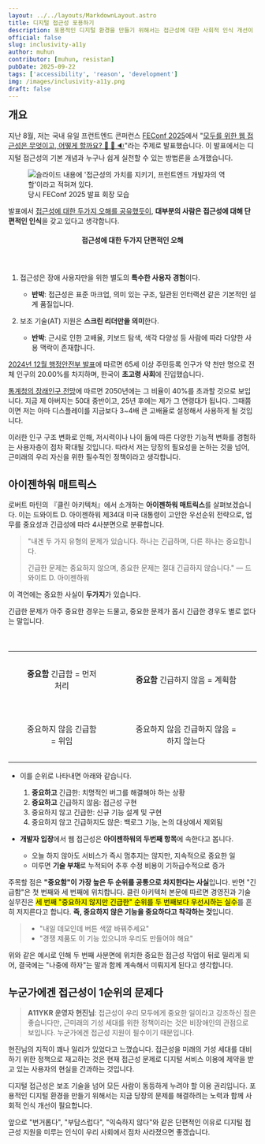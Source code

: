 ```yaml
---
layout: ../../layouts/MarkdownLayout.astro
title: 디지털 접근성 포용하기
description: 포용적인 디지털 환경을 만들기 위해서는 접근성에 대한 사회적 인식 개선이 필요합니다.
official: false
slug: inclusivity-a11y
author: muhun
contributor: [muhun, resistan]
pubDate: 2025-09-22
tags: ['accessibility', 'reason', 'development']
img: /images/inclusivity-a11y.png
draft: false
---
```


<style>
  td {
    border-width: initial;
    text-align: center;
    padding: 2rem;
  }

  ol > li {
    list-style-type: decimal !important;
  }

	table td {
		word-break: keep-all;
	}
</style>

<h2 style="margin-top: 0" id="개요">개요</h2>

지난 8월, 저는 국내 유일 프런트엔드 콘퍼런스 [FEConf 2025](https://2025.feconf.kr)에서 "[모두를 위한 웹 접근성은 무엇이고, 어떻게 할까요? 👀 💬 🔉](https://slides.com/muhun/web-accessibility-for-everyone-what-and-how)"라는 주제로 발표했습니다. 이 발표에서는 디지털 접근성의 기본 개념과 누구나 쉽게 실천할 수 있는 방법론을 소개했습니다.

<figure>
	<img src="/images/inclusivity-a11y.png" alt="슬라이드 내용에 '접근성의 가치를 지키기, 프런트엔드 개발자의 역할'이라고 적혀져 있다.">
	<figcaption>당시 FEConf 2025 발표 회장 모습</figcaption>
</figure>

발표에서 [접근성에 대한 두가지 오해를 공유했듯이](https://slides.com/muhun/web-accessibility-for-everyone-what-and-how/#/5/1), **대부분의 사람은 접근성에 대해 단편적인 인식**을 갖고 있다고 생각합니다.

<aside class="callout callout__example-standard">
<header>
  <h4>접근성에 대한 두가지 단편적인 오해</h4>
</header>

<div class="callout__inner">

1. 접근성은 장애 사용자만을 위한 별도의 **특수한 사용자 경험**이다.

   - **반박**: 접근성은 표준 마크업, 의미 있는 구조, 일관된 인터랙션 같은 기본적인 설계 품질입니다.

2. 보조 기술(AT) 지원은 **스크린 리더만을 의미**한다.

   - **반박**: 근시로 인한 고배율, 키보드 탐색, 색각 다양성 등 사람에 따라 다양한 사용 맥락이 존재합니다.

</div>
</aside>

[2024년 12월 행정안전부 발표](https://www.mois.go.kr/frt/bbs/type010/commonSelectBoardArticle.do?bbsId=BBSMSTR_000000000008&nttId=114622)에 따르면 65세 이상 주민등록 인구가 약 천만 명으로 전체 인구의 20.00%를 차지하며, 한국이 **초고령 사회**에 진입했습니다.

[통계청의 장래인구 전망](https://www.kostat.go.kr/board.es?mid=a10502020100&bid=3207&act=view&list_no=161820)에 따르면 2050년에는 그 비율이 40%를 초과할 것으로 보입니다. 지금 제 아버지는 50대 중반이고, 25년 후에는 제가 그 연령대가 됩니다. 그때쯤이면 저는 아마 디스플레이를 지금보다 3~4배 큰 고배율로 설정해서 사용하게 될 것입니다.

이러한 인구 구조 변화로 인해, 저시력이나 나이 듦에 따른 다양한 기능적 변화를 경험하는 사용자층이 점차 확대될 것입니다. 따라서 저는 당장의 필요성을 논하는 것을 넘어, 근미래의 우리 자신을 위한 필수적인 정책이라고 생각합니다.

## 아이젠하워 매트릭스

로버트 마틴의 『클린 아키텍처』에서 소개하는 **아이젠하워 매트릭스**를 살펴보겠습니다. 이는 드와이트 D. 아이젠하워 제34대 미국 대통령이 고안한 우선순위 전략으로, 업무를 중요성과 긴급성에 따라 4사분면으로 분류합니다.

> "내겐 두 가지 유형의 문제가 있습니다. 하나는 긴급하며, 다른 하나는 중요합니다.
>
> 긴급한 문제는 중요하지 않으며, 중요한 문제는 절대 긴급하지 않습니다."
> — 드와이트 D. 아이젠하워

이 격언에는 중요한 사실이 **두가지**가 있습니다.

긴급한 문제가 아주 중요한 경우는 드물고, 중요한 문제가 몹시 긴급한 경우도 별로 없다는 말입니다.

<table>
  <caption style="visibility:hidden">아이젠하워 매트릭스</caption>
  <tbody>
    <tr>
      <td><strong>중요함</strong> 긴급함 = 먼저 처리</td>
      <td><strong>중요함</strong> 긴급하지 않음 = 계획함</td>
    </tr>
    <tr>
      <td>중요하지 않음 긴급함 = 위임</td>
      <td>중요하지 않음 긴급하지 않음 = 하지 않는다</td>
    </tr>
  </tbody>
</table>

- 이를 순위로 나타내면 아래와 같습니다.

  1.  **중요하고** 긴급한: 치명적인 버그를 해결해야 하는 상황
  2.  **중요하고** 긴급하지 않음: 접근성 구현
  3.  중요하지 않고 긴급한: 신규 기능 설계 및 구현
  4.  중요하지 않고 긴급하지도 않은: 백로그 기능, 논의 대상에서 제외됨

- **개발자 입장**에서 웹 접근성은 **아이젠하워의 두번째 항목**에 속한다고 봅니다.
  - 오늘 하지 않아도 서비스가 즉시 멈추지는 않지만, 지속적으로 중요한 일
  - 미루면 **기술 부채**로 누적되어 추후 수정 비용이 기하급수적으로 증가

주목할 점은 **"중요함"이 가장 높은 두 순위를 공통으로 차지한다는 사실**입니다. 반면 "긴급함"은 첫 번째와 세 번째에 위치합니다. 클린 아키텍처 본문에 따르면 경영진과 기술 실무진은 <mark>세 번째 "중요하지 않지만 긴급한" 순위를 두 번째보다 우선시하는 실수</mark>를 흔히 저지른다고 합니다. **즉, 중요하지 않은 기능을 중요하다고 착각하는 것**입니다.

> - "내일 데모인데 버튼 색깔 바꿔주세요"
> - "경쟁 제품도 이 기능 있으니까 우리도 만들어야 해요"

위와 같은 예시로 인해 두 번째 사분면에 위치한 중요한 접근성 작업이 뒤로 밀리게 되어, 결국에는 "나중에 하자"는 말과 함께 계속해서 미뤄지게 된다고 생각합니다.

## 누군가에겐 접근성이 1순위의 문제다

> **A11YKR 운영자 현진님**: 접근성이 우리 모두에게 중요한 일이라고 강조하신 점은 좋습니다만, 근미래의 기성 세대를 위한 정책이라는 것은 비장애인의 관점으로 보입니다. 누군가에겐 접근성 지원이 필수이기 때문입니다.

현진님의 지적이 꽤나 일리가 있었다고 느꼈습니다. 접근성을 미래의 기성 세대를 대비하기 위한 정책으로 재고하는 것은 현재 접근성 문제로 디지털 서비스 이용에 제약을 받고 있는 사용자의 현실을 간과하는 것입니다.

디지털 접근성은 보조 기술을 넘어 모든 사람이 동등하게 누려야 할 이용 권리입니다. 포용적인 디지털 환경을 만들기 위해서는 지금 당장의 문제를 해결하려는 노력과 함께 사회적 인식 개선이 필요합니다.

앞으로 "번거롭다", "부담스럽다", "익숙하지 않다"와 같은 단편적인 이유로 디지털 접근성 지원을 미루는 인식이 우리 사회에서 점차 사라졌으면 좋겠습니다.
